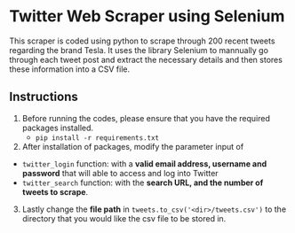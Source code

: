 # Twitter Web Scraper using Selenium

This scraper is coded using python to scrape through 200 recent tweets regarding the brand Tesla. It uses the library Selenium to mannually go through each tweet post and extract the necessary details and then stores these information into a CSV file.

## Instructions
1. Before running the codes, please ensure that you have the required packages installed. 
	- `pip install -r requirements.txt`
2. After installation of packages, modify the parameter input of 
  - `twitter_login` function: with a **valid email address, username and password** that will able to access and log into Twitter
  - `twitter_search` function: with the **search URL, and the number of tweets to scrape**.
3. Lastly change the **file path** in `tweets.to_csv('<dir>/tweets.csv')` to the directory that you would like the csv file to be stored in.
